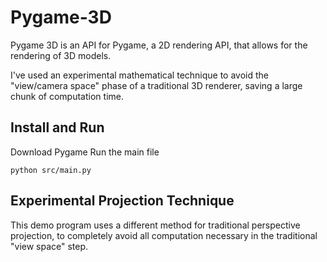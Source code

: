 # Pygame-3D

Pygame 3D is an API for Pygame, a 2D rendering API, that allows for the rendering of 3D models.

I've used an experimental mathematical technique to avoid the "view/camera space" phase of a traditional 3D renderer, saving a large chunk of computation time.

## Install and Run

Download Pygame
Run the main file
```
python src/main.py
```

## Experimental Projection Technique

This demo program uses a different method for traditional perspective projection, to completely avoid all computation necessary in the traditional "view space" step.
